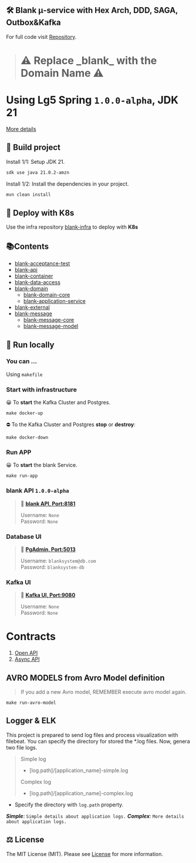 ## 🛠️ Blank μ-service with Hex Arch, DDD, SAGA, Outbox&Kafka

For full code visit [Repository][11].


> <h1> ⚠️ Replace _blank_ with the Domain Name ⚠️</h1>  
# Using Lg5 Spring `1.0.0-alpha`, JDK 21

[More details][4]


## 🚀 Build project

Install 1/1: Setup JDK 21.

```bash
sdk use java 21.0.2-amzn 
```

Install 1/2: Install the dependencies in your project.

```bash
mvn clean install 
```
## 🚀 Deploy with K8s

Use the infra repository [blank-infra][8] to deploy with **K8s**

## 📚Contents

* [blank-acceptance-test](blank-acceptance-test)
* [blank-api](blank-api)
* [blank-container](blank-container)
* [blank-data-access](blank-data-access)
* [blank-domain](blank-domain)
    * [blank-domain-core](blank-domain%2Fblank-domain-core)
    * [blank-application-service](blank-domain%2Fblank-application-service)
* [blank-external](blank-external)
* [blank-message](blank-message)
    * [blank-message-core](blank-message%2Fblank-message-core)
    * [blank-message-model](blank-message%2Fblank-message-model)



## 🚀 Run locally

### You can ...
Using `makefile`

### Start with infrastructure
😀 To **start** the Kafka Cluster and Postgres.

```shell
make docker-up
```

⛔️ To the Kafka Cluster and Postgres **stop** or **destroy**:
```shell
make docker-down
```

### Run APP
😀 To **start** the blank Service.

```shell
make run-app
```

### blank API `1.0.0-alpha`
> 👋  **[blank API, Port:8181][5]**
>
> Username: `None`  
> Password: `None`

### Database UI
> 👋  **[PgAdmin, Port:5013][9]**
>
> Username: `blanksystem@db.com`  
> Password: `blanksystem-db`

### Kafka UI
> 👋  **[Kafka UI, Port:9080][10]**
>
> Username: `None`  
> Password: `None`
>
# Contracts

1. [Open API][6]
2. [Async API][7]

## AVRO MODELS from Avro Model definition
> If you add a new Avro model, REMEMBER execute avro model again.
```shell
make run-avro-model
```
## Logger & ELK
This project is prepared to send log files and process visualization with filebeat.
You can specify the directory for stored the *.log files. Now, genera two file logs.

> Simple log
>* [log.path]/[application_name]-simple.log
>
> Complex log
>* [log.path]/[application_name]-complex.log
>
- Specify the directory with `log.path` property.

**_Simple_**: `Simple details about application logs.`
**_Complex_**:  `More details about application logs.`



## ⚖️ License

The MIT License (MIT). Please see [License][LIC] for more information.


[0]: https://img.shields.io/badge/LgLabs-community-blue?style=flat-square
[1]: https://lufgarciaqu.medium.com
[2]: https://img.shields.io/badge/license-MIT-green?style=flat-square
[4]: https://github.com/lg-labs-pentagon/lg5-spring

[5]: http://localhost:8181
[6]: blank-api/src/main/resources/spec/openapi.yaml
[7]: blank-message/blank-message-model/src/main/resources/spec/asyncapi.yaml
[8]: https://github.com/lg-labs/blank-infra
[9]: http://localhost:5013
[10]: http://localhost:9080
[11]: https://github.com/lg-labs/blank-service

[LIC]: LICENSE

[img1]: https://github.com/lg-labs-pentagon/lg-labs-boot-parent/assets/105936384/31c27db8-1e77-478d-a38e-7acf6ba2571c
